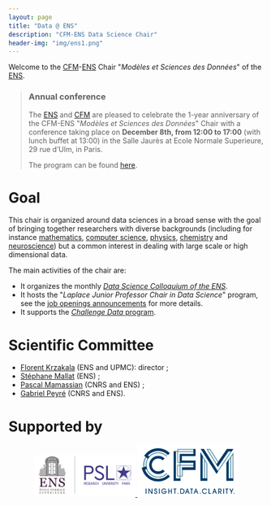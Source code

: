 ```yaml
---
layout: page
title: "Data @ ENS"
description: "CFM-ENS Data Science Chair"
header-img: "img/ens1.png"
---
```


Welcome to the [CFM](https://www.cfm.fr/)-[ENS](http://www.ens.fr) Chair "_Modèles et Sciences des Données_" of the [ENS](http://www.ens.fr/).

> ### Annual conference
>
> The [ENS](http://www.ens.fr) and [CFM](https://www.cfm.fr/) are pleased to celebrate the 1-year anniversary of the
CFM-ENS "_Modèles et Sciences des Données_" Chair with a conference taking place on **December 8th, from 12:00 to 17:00** (with lunch buffet at 13:00) in the Salle Jaurès at Ecole Normale Superieure, 29 rue d’Ulm, in Paris.
>
> The program can be found [here](/conference-2017-12-08).

Goal
============================

This chair is organized around data sciences in a broad sense with the goal of bringing together researchers with diverse backgrounds (including for instance [mathematics](http://www.math.ens.fr/), [computer science](https://www.di.ens.fr/), [physics](https://www.phys.ens.fr/), [chemistry](http://www.chimie.ens.fr/) and [neuroscience](http://www.biologie.ens.fr/depbio/)) but a common interest in dealing with large scale or high dimensional data.

The main activities of the chair are:

- It organizes the monthly [_Data Science Colloquium of the ENS_](seminar/).
- It hosts the "_Laplace Junior Professor Chair in Data Science_" program, see the [job openings announcements](jobs/) for more details.
- It supports the [_Challenge Data_ program](https://challengedata.ens.fr/en/home).

Scientific Committee
============================

- [Florent Krzakala](http://krzakala.org/) (ENS and UPMC): director ;
- [Stéphane Mallat](https://www.di.ens.fr/~mallat/) (ENS) ;
- [Pascal Mamassian](http://mamassian.free.fr/free/Home.html) (CNRS and ENS) ;
- [Gabriel Peyré](http://gpeyre.github.io/) (CNRS and ENS).

Supported by
===========================


<p align="center">

<a href="http://www.ens.fr">
<img width="200" src="img/logo-ens.jpg"/>
</a>
<a href="https://www.cfm.fr">
<img width="200" src="img/logo-cfm.png"/>
</a>


</p>
